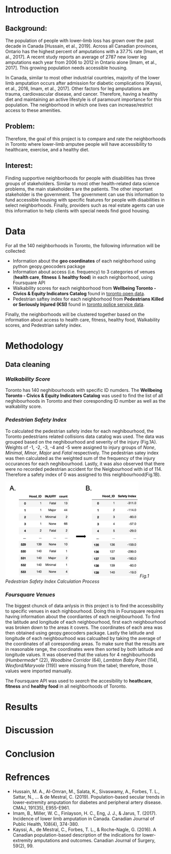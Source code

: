 # Introduction

## Background:
The population of people with lower-limb loss has grown over the past decade in Canada [Hussain, et al., 2019]. Across all Canadian provinces, Ontario has the highest percent of amputations with a 37.7% rate [Imam, et al., 2017]. A recent study reports an average of 2787 new lower leg amputations each year from 2006 to 2012 in Ontario alone [Imam, et al., 2017]. This growing population needs accessible housing.

In Canada, similar to most other industrial countries, majority of the lower limb amputation occurs after admission for diabetic complications [Kayssi, et al., 2016, Imam, et al., 2017]. Other factors for leg amputations are trauma, cardiovascular disease, and cancer. Therefore, having a healthy diet and maintaining an active lifestyle is of paramount importance for this population. The neighborhood in which one lives can increase/restrict access to these amenities. 

## Problem:
Therefore, the goal of this project is to compare and rate the neighborhoods in Toronto where lower-limb amputee people will have accessibility to healthcare, exercise, and a healthy diet. 

## Interest:
Finding supportive neighborhoods for people with disabilities has three groups of stakeholders. Similar to most other health-related data science problems, the main stakeholders are the patients. The other important stakeholder is the government. The government can use this information to fund accessible housing with specific features for people with disabilities in select neighborhoods. Finally, providers such as real estate agents can use this information to help clients with special needs find good housing.

# Data

For all the 140 neighborhoods in Toronto, the following information will be collected:
* Information about the **geo coordinates** of each neighborhood using python geopy.geocoders package
* Information about access (i.e. frequency) to 3 categories of venues (**health care**, **fitness** & **healthy food**) in each neighborhood, using Foursquare API
* Walkability scores for each neighborhood from **Wellbeing Toronto - Civics & Equity Indicators Catalog** found in [toronto open data](https://open.toronto.ca/ "").
* Pedestrian saftey index for each neighborhood from **Pedestrians Killed or Seriously Injured (KSI)** found in [toronto police service data](https://data.torontopolice.on.ca/datasets/pedestrians/data "").

Finally, the neighborhoods will be clustered together based on the information about access to health care, fitness, healthy food, Walkability scores, and Pedestrian safety index. 

# Methodology
## Data cleaning
### *Walkability Score*
Toronto has 140 neghibourhoods with specific ID numders. The **Wellbeing Toronto - Civics & Equity Indicators Catalog** was used to find the list of all neghibourhoods in Toronto and their coresponding ID number as well as the walkability score. 

### *Pedestrian Safety Index*
To calculated the pedestrian safety index for each neghibourhood, the Toronto pedestrians related collisions data catalog was used. The data was grouped based on the neghibourhood and severity of the injury (Fig.1A). Weights of -1, -2, -3, -4 and -5 were assigned to injury groups of *None*, *Minimal*, *Minor*, *Major* and *Fatal* respectively. The pedestrian satey index was then calculated as the weighted sum of the frequency of the injury occurances for each neghibourhood. Lastly, it was also observed that there were no recorded pedestrian accident for the Neigbourhood with id of 114. Therefore a safety index of 0 was assigned to this neighbourhood(Fig.1B).

<img src="../Images/Pedestrian%20Process.png" height = 300>
<em>Fig.1 Pedestrian Safety Index Calculation Process</em>

### *Foursquare Venues*
The biggest chunck of data anlysis in this project is to find the accessibility to specific venues in each nighbourhood. Doing this in Foursquare requires having information about the coordiantes of each neighbourhood. To find the latitude and longitude of each neighbourhood, first each neighbourhood was broken down to the areas it covers. The coordinates of each area was then obtained using geopy.geocoders package. Lastly the latitude and longitude of each neighbourhood was calcualted by taking the average of the coordinates of all coresponding areas. To make sure that the results are in reasonable range, the coordinates were then sorted by both latitude and longitude values. It was observed that the values for 4 neghibourhoods (*Humbermede** (22), *Woodbine Corridor* (64), *Lambton Baby Point* (114), *Wexford/Maryvale* (119)) were missing from the tabel; therefore, those values were imported manually. 

The Foursquare API was used to *search* the accesibility to **heathcare**, **fitness** and **healthy food** in all neighborhoods of Toronto.

# Results
# Discussion
# Conclusion
# Refrences
* Hussain, M. A., Al-Omran, M., Salata, K., Sivaswamy, A., Forbes, T. L., Sattar, N., ... & de Mestral, C. (2019). Population-based secular trends in lower-extremity amputation for diabetes and peripheral artery disease. CMAJ, 191(35), E955-E961.
* Imam, B., Miller, W. C., Finlayson, H. C., Eng, J. J., & Jarus, T. (2017). Incidence of lower limb amputation in Canada. Canadian Journal of Public Health, 108(4), 374-380.
* Kayssi, A., de Mestral, C., Forbes, T. L., & Roche-Nagle, G. (2016). A Canadian population-based description of the indications for lower-extremity amputations and outcomes. Canadian Journal of Surgery, 59(2), 99.

